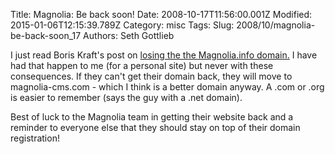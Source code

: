 Title: Magnolia: Be back soon!
Date: 2008-10-17T11:56:00.001Z
Modified: 2015-01-06T12:15:39.789Z
Category: misc
Tags: 
Slug: 2008/10/magnolia-be-back-soon_17
Authors: Seth Gottlieb

I just read Boris Kraft's post on [losing the the Magnolia.info domain.](http://betterfasterbigger.blogspot.com/2008/10/losing-magnoliainfo.html)  I have had that happen to me (for a personal site) but never with these consequences.  If they can't get their domain back, they will move to magnolia-cms.com - which I think is a better domain anyway.  A .com or .org is easier to remember (says the guy with a .net domain).  
  
Best of luck to the Magnolia team in getting their website back and a reminder to everyone else that they should stay on top of their domain registration!
